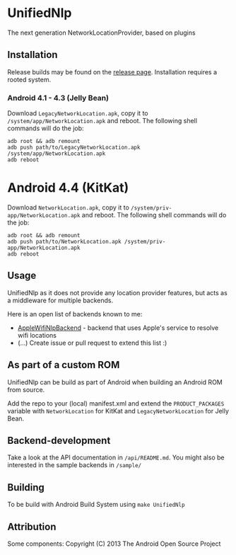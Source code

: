UnifiedNlp
==========
The next generation NetworkLocationProvider, based on plugins

Installation
------------
Release builds may be found on the [release page](https://github.com/microg/android_packages_apps_UnifiedNlp/releases).
Installation requires a rooted system.

### Android 4.1 - 4.3 (Jelly Bean)
Download `LegacyNetworkLocation.apk`, copy it to `/system/app/NetworkLocation.apk` and reboot. The following shell commands will do the job:

	adb root && adb remount
	adb push path/to/LegacyNetworkLocation.apk /system/app/NetworkLocation.apk
	adb reboot

# Android 4.4 (KitKat)
Download `NetworkLocation.apk`, copy it to `/system/priv-app/NetworkLocation.apk` and reboot. The following shell commands will do the job:

	adb root && adb remount
	adb push path/to/NetworkLocation.apk /system/priv-app/NetworkLocation.apk
	adb reboot

Usage
-----
UnifiedNlp as it does not provide any location provider features, but acts as a middleware for multiple backends. 

Here is an open list of backends known to me:

-	[AppleWifiNlpBackend](https://github.com/microg/AppleWifiNlpBackend) - backend that uses Apple's service to resolve wifi locations
-	(...) Create issue or pull request to extend this list :)

As part of a custom ROM
-----------------------
UnifiedNlp can be build as part of Android when building an Android ROM from source.

Add the repo to your (local) manifest.xml and extend the `PRODUCT_PACKAGES` variable with `NetworkLocation` for KitKat and `LegacyNetworkLocation` for Jelly Bean.

Backend-development
-------------------
Take a look at the API documentation in `/api/README.md`. You might also be interested in the sample backends in `/sample/`

Building
--------
To be build with Android Build System using `make UnifiedNlp`

Attribution
-----------
Some components: Copyright (C) 2013 The Android Open Source Project
